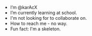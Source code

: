 - I’m @karAcX
- I’m currently learning at school.
- I'm not looking for to collaborate on.
- How to reach me - no way.
- Fun fact: I'm a skeleton.

<!---
karAcX/karAcX is a ✨ special ✨ repository because its `README.md` (this file) appears on your GitHub profile.
You can click the Preview link to take a look at your changes.
--->
